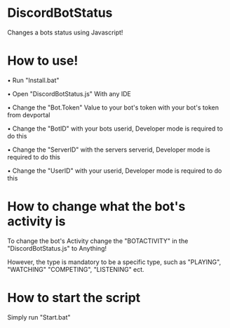 # DiscordBotStatus
Changes a bots status using Javascript!
# How to use!
• Run "Install.bat"

• Open "DiscordBotStatus.js" With any IDE

• Change the "Bot.Token" Value to your bot's token with your bot's token from devportal

• Change the "BotID" with your bots userid, Developer mode is required to do this

• Change the "ServerID" with the servers serverid, Developer mode is required to do this

• Change the "UserID" with your userid, Developer mode is required to do this

# How to change what the bot's activity is
To change the bot's Activity change the "BOTACTIVITY" in the "DiscordBotStatus.js" to Anything!

However, the type is mandatory to be a specific type, such as "PLAYING", "WATCHING" "COMPETING", "LISTENING" ect.

# How to start the script
Simply run "Start.bat"
